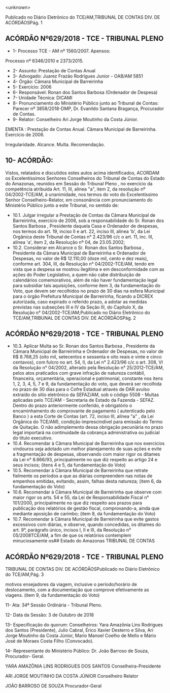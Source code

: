 &lt;unknown&gt;

Publicado  no  Diário Eletrônico do TCE/AM,TRIBUNAL DE CONTAS DIV. DE  ACÓRDÃOSPág. 1

## ACÓRDÃO Nº629/2018 - TCE - TRIBUNAL PLENO

- 1- Processo TCE - AM nº 1560/2007. Apensos:

Processo nº  6346/2010 e 2373/2015.

- 2- Assunto: Prestação de Contas Anual
- 3- Advogado: Juarez Frazão Rodrigues Junior - OAB/AM 5851
- 4- Órgão: Câmara Municipal de Barreirinha
- 5- Exercício: 2006
- 6- Responsável: Ronan dos Santos Barbosa (Ordenador de Despesa)
- 7- Unidade Técnica: DICAMI
- 8- Pronunciamento  do Ministério  Público  junto  ao Tribunal  de Contas: Parecer  nº 3858/2018-DMP, Dr. Evanildo Santana Bragança, Procurador de Contas.
- 9- Relator: Conselheiro Ari Jorge Moutinho da Costa Júnior.

EMENTA : Prestação  de  Contas  Anual.  Câmara Municipal de Barreirinha. Exercício de 2006.

Irregularidade. Alcance. Multa. Recomendação.

## 10-  ACÓRDÃO:

Vistos, relatados e discutidos estes autos acima identificados, ACORDAM os Excelentíssimos Senhores Conselheiros do Tribunal de Contas do Estado do Amazonas, reunidos em Sessão do Tribunal Pleno , no exercício da competência atribuída Art. 11, III, alínea "a", item 2, da resolução nº 04/2002-TCE/AM, à unanimidade, nos termos do voto do Excelentíssimo Senhor Conselheiro-Relator, em consonância com pronunciamento do Ministério Público junto a este Tribunal, no sentido de:

- 10.1. Julgar  irregular a  Prestação  de  Contas  da  Câmara  Municipal  de Barreirinha, exercício de 2006, sob a responsabilidade do Sr. Ronan dos  Santos  Barbosa , Presidente  daquela  Casa  e  Ordenador  de despesas, nos termos do art. 19, inciso II e art. 22, inciso III, alínea 'b', da Lei Orgânica deste Tribunal de Contas n° 2.423/96 c/c o art. 11, inc. III, alínea 'a', item 2, da Resolução nº 04, de 23.05.2002;
- 10.2.  Considerar em Alcance o Sr. Ronan dos Santos Barbosa , Presidente da Câmara Municipal de Barreirinha e Ordenador de Despesas, no valor de R$ 12.110,00 (doze mil, cento e dez reais), conforme art. 304, III, da Resolução  n°  04/2002-TCE/AM,  tendo  em  vista  que  a  despesa  se mostrou  ilegítima  e  em  desconformidade  com  as  ações  do  Poder Legislativo, a quem não cabe distribuição de calendários comemorativos, além de não haver fundamentação legal para subsidiar tais aquisições, conforme item 3, da fundamentação do Voto,  que devem ser recolhidos no prazo  de  30  dias na  esfera  Municipal  para  o  órgão  Prefeitura Municipal de Barreirinha, ficando a DICREX autorizada, caso expirado o referido prazo, a adotar as medidas previstas nas subseções III e IV da Seção III, do Capítulo X, da Resolução n° 04/2002-TCE/AM;Publicado  no  Diário Eletrônico do TCE/AM,TRIBUNAL DE CONTAS DIV. DE  ACÓRDÃOSPág. 2

## ACÓRDÃO Nº629/2018 - TCE - TRIBUNAL PLENO

- 10.3.  Aplicar  Multa ao Sr.  Ronan  dos  Santos  Barbosa , Presidente  da Câmara Municipal de Barreirinha e Ordenador de Despesas, no valor de R$ 8.768,25 (oito mil, setecentos e sessenta e oito reais e vinte e cinco centavos), com fulcro no art. 54, II, da Lei n° 2.423/96 c/c o art. 308, VI da Resolução n° 04/2002, alterado pela Resolução n° 25/2012-TCE/AM, pelos atos praticados com grave infração de natureza contábil, financeira, orçamentária, operacional e patrimonial, constante nos itens 1, 2, 3, 4, 5, 7 e 9, da fundamentação do voto, que deverá ser recolhida no prazo  de  30  dias para  o  Cofre  Estadual  através  de  DAR  avulso extraído do sítio eletrônico da SEFAZ/AM, sob o código 5508  -  Multas aplicadas  pelo  TCE/AM  -  Secretaria  de  Estado  da  Fazenda  -  SEFAZ. Dentro do prazo anteriormente conferido, é obrigatório o encaminhamento  do  comprovante  de  pagamento  ( autenticado pelo Banco )  a  esta  Corte  de  Contas  (art.  72,  inciso  III,  alínea  "a"  ,  da  Lei Orgânica do TCE/AM), condição imprescindível para emissão do Termo de Quitação. O não adimplemento dessa obrigação pecuniária no prazo legal importará na continuidade da cobrança administrativa ou judicial do título executivo.
- 10.4. Recomendar à Câmara Municipal de Barreirinha que nos exercícios vindouros seja adotado um melhor planejamento de suas ações e evite a fragmentação de despesas, observando com maior rigor os ditames da Lei n° 8.666/93, principalmente no que diz respeito ao artigo  24 e seus incisos; (itens 4 e 5, da fundamentação do Voto)
- 10.5. Recomendar à Câmara Municipal de Barreirinha que retrate fielmente  os  períodos  a  que  as  diárias  compreendem  nas  notas  de empenhos emitidas, evitando, assim, falhas desta natureza; (item 6, da fundamentação do Voto)
- 10.6. Recomendar à Câmara Municipal de Barreirinha que observe com maior  rigor  os  arts.  54  e  55,  da  Lei  de  Responsabilidade  Fiscal  n° 101/2000, principalmente no que diz respeito aos prazos para publicação dos relatórios de gestão fiscal, comprovando-a, ainda que mediante aposição de carimbo; (item 8, da fundamentação do Voto)
- 10.7. Recomendar à Câmara  Municipal  de  Barreirinha que  evite  gastos excessivos com diárias, e observe, quando concedidas, os ditames do art.  9°,  parágrafo  único,  incisos  I,  II  e  III,  da  Resolução  n°  05/2008TCE/AM,  a  fim  de  que  os  relatórios  contemplem  minuciosamente  os## Estado do Amazonas TRIBUNAL DE CONTAS

## ACÓRDÃO Nº629/2018 - TCE - TRIBUNAL PLENO

TRIBUNAL DE CONTAS DIV. DE  ACÓRDÃOSPublicado  no  Diário Eletrônico do TCE/AM,Pág. 3

motivos ensejadores da viagem, inclusive o período/horário de deslocamento,  com  a  documentação  que  comprove  efetivamente  as viagens. (item 9, da fundamentação do Voto)

11-  Ata: 34ª Sessão Ordinária - Tribunal Pleno.

12-  Data da Sessão: 3 de Outubro de 2018

13-  Especificação  do  quorum: Conselheiros: Yara  Amazônia  Lins  Rodrigues  dos Santos (Presidente), Julio Cabral, Érico Xavier Desterro e Silva, Ari Jorge Moutinho da Costa  Júnior,  Mario  Manoel  Coelho  de  Mello  e  Mário  José  de  Moraes  Costa  Filho (Convocado).

14-  Representante do Ministério Público: Dr. João Barroso de Souza, Procurador- Geral.

YARA AMAZÔNIA LINS RODRIGUES DOS SANTOS Conselheira-Presidente

ARI JORGE MOUTINHO DA COSTA JÚNIOR Conselheiro Relator

JOÃO BARROSO DE SOUZA Procurador-Geral